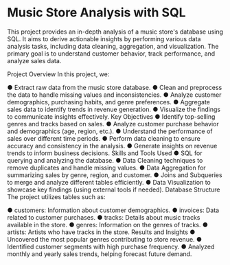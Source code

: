 # Music Store Analysis with SQL
  This project provides an in-depth analysis of a music store's database using SQL.   It aims to derive actionable insights by performing various data analysis tasks,   including data cleaning, aggregation, and visualization.  The primary goal is to understand customer behavior, track performance, and analyze sales data.

Project Overview
In this project, we:

● Extract raw data from the music store database.
● Clean and preprocess the data to handle missing values and inconsistencies.
● Analyze customer demographics, purchasing habits, and genre preferences.
● Aggregate sales data to identify trends in revenue generation.
● Visualize the findings to communicate insights effectively.
Key Objectives
● Identify top-selling genres and tracks based on sales.
● Analyze customer purchase behavior and demographics (age, region, etc.).
● Understand the performance of sales over different time periods.
● Perform data cleaning to ensure accuracy and consistency in the analysis.
● Generate insights on revenue trends to inform business decisions.
Skills and Tools Used
● SQL for querying and analyzing the database.
● Data Cleaning techniques to remove duplicates and handle missing values.
● Data Aggregation for summarizing sales by genre, region, and customer.
● Joins and Subqueries to merge and analyze different tables efficiently.
● Data Visualization to showcase key findings (using external tools if needed).
Database Structure
The project utilizes tables such as:

● customers: Information about customer demographics.
● invoices: Data related to customer purchases.
● tracks: Details about music tracks available in the store.
● genres: Information on the genres of tracks.
● artists: Artists who have tracks in the store.
Results and Insights
● Uncovered the most popular genres contributing to store revenue.
● Identified customer segments with high purchase frequency.
● Analyzed monthly and yearly sales trends, helping forecast future demand.
